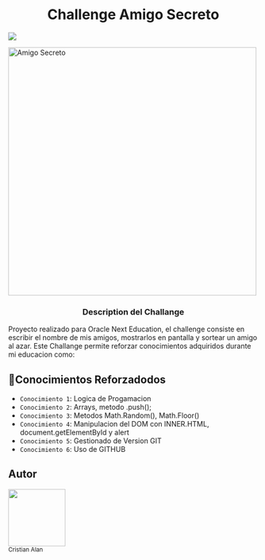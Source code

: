<h1 align="center"> Challenge Amigo Secreto </h1>
<p align="left">
<img src="https://img.shields.io/badge/STATUS-%20FINALIZADO-blue">
</p>

<img align="center" width="500" height="500" alt="Amigo Secreto" src="https://github.com/user-attachments/assets/f70708e7-c49e-4172-8687-5449aae80732" />

<h3 align="center"> Description del Challange </h3>
Proyecto realizado para Oracle Next Education, el challenge consiste en escribir el nombre de mis amigos, mostrarlos en pantalla y sortear un amigo al azar.
Este Challange permite reforzar conocimientos adquiridos durante mi educacion como:

## :hammer:Conocimientos Reforzadodos
- `Conocimiento 1`: Logica de Progamacion
- `Conocimiento 2`: Arrays, metodo .push();
- `Conocimiento 3`: Metodos Math.Random(), Math.Floor()
- `Conocimiento 4`: Manipulacion del DOM con INNER.HTML, document.getElementById y alert
- `Conocimiento 5`: Gestionado de Version GIT
- `Conocimiento 6`: Uso de GITHUB

## Autor
<img src="https://avatars.githubusercontent.com/u/194844899?v=4" width=115><br><sub>Cristian Alan</sub>

